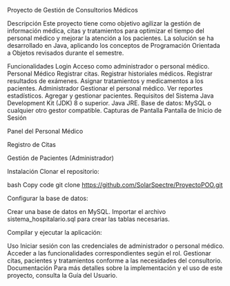 Proyecto de Gestión de Consultorios Médicos

Descripción
Este proyecto tiene como objetivo agilizar la gestión de información médica, citas y tratamientos para optimizar el tiempo del personal médico y mejorar la atención a los pacientes. La solución se ha desarrollado en Java, aplicando los conceptos de Programación Orientada a Objetos revisados durante el semestre.

Funcionalidades
Login
Acceso como administrador o personal médico.
Personal Médico
Registrar citas.
Registrar historiales médicos.
Registrar resultados de exámenes.
Asignar tratamientos y medicamentos a los pacientes.
Administrador
Gestionar el personal médico.
Ver reportes estadísticos.
Agregar y gestionar pacientes.
Requisitos del Sistema
Java Development Kit (JDK) 8 o superior.
Java JRE.
Base de datos: MySQL o cualquier otro gestor compatible.
Capturas de Pantalla
Pantalla de Inicio de Sesión

Panel del Personal Médico

Registro de Citas

Gestión de Pacientes (Administrador)

Instalación
Clonar el repositorio:

bash
Copy code
git clone https://github.com/SolarSpectre/ProyectoPOO.git


Configurar la base de datos:

Crear una base de datos en MySQL.
Importar el archivo sistema_hospitalario.sql para crear las tablas necesarias.

Compilar y ejecutar la aplicación:


Uso
Iniciar sesión con las credenciales de administrador o personal médico.
Acceder a las funcionalidades correspondientes según el rol.
Gestionar citas, pacientes y tratamientos conforme a las necesidades del consultorio.
Documentación
Para más detalles sobre la implementación y el uso de este proyecto, consulta la Guía del Usuario.
